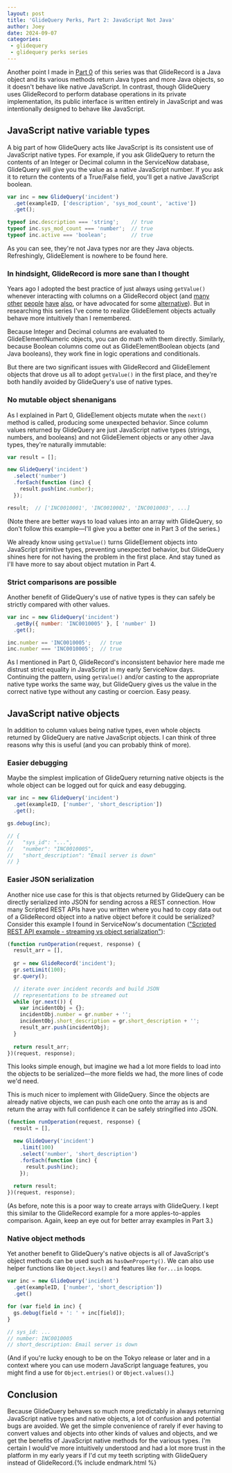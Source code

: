 ```yaml
---
layout: post
title: 'GlideQuery Perks, Part 2: JavaScript Not Java'
author: Joey
date: 2024-09-07
categories:
 - glidequery
 - glidequery perks series
---
```


Another point I made in [Part 0](/2023/01/30/glidequery-perks-part-0.html) of this series was that GlideRecord is a Java object and its various methods return Java types and more Java objects, so it doesn't behave like native JavaScript. In contrast, though GlideQuery uses GlideRecord to perform database operations in its private implementation, its public interface is written entirely in JavaScript and was intentionally designed to behave like JavaScript.

## JavaScript native variable types

A big part of how GlideQuery acts like JavaScript is its consistent use of JavaScript native types. For example, if you ask GlideQuery to return the contents of an Integer or Decimal column in the ServiceNow database, GlideQuery will give you the value as a native JavaScript number. If you ask it to return the contents of a True/False field, you'll get a native JavaScript boolean.

~~~ javascript
var inc = new GlideQuery('incident')
  .get(exampleID, ['description', 'sys_mod_count', 'active'])
  .get();

typeof inc.description === 'string';    // true
typeof inc.sys_mod_count === 'number';  // true
typeof inc.active === 'boolean';        // true
~~~

As you can see, they're not Java types nor are they Java objects. Refreshingly, GlideElement is nowhere to be found here.

### In hindsight, GlideRecord is more sane than I thought

Years ago I adopted the best practice of just always using `getValue()` whenever interacting with columns on a GlideRecord object (and [many](https://snprotips.com/blog/2017/4/9/always-use-getters-and-setters) [other](https://www.servicenow.com/community/developer-articles/gliderecord-hints-tips-common-issues-and-good-practices/ta-p/2323766) [people](https://www.servicenow.com/community/developer-forum/get-field-value-of-gliderecord-best-practice-method/m-p/1619218) [have](https://www.youtube.com/live/j57cXWGQD98?feature=share&t=1025) [also](https://www.servicenow.com/community/developer-blog/tnt-the-importance-of-using-quot-getvalue-quot-when-getting-data/ba-p/2273338), or have advocated for some [alternative](https://codecreative.io/blog/is-gliderecord-getvalue-the-king-of-the-string/)). But in researching this series I've come to realize GlideElement objects actually behave more intuitively than I remembered.

Because Integer and Decimal columns are evaluated to GlideElementNumeric objects, you can do math with them directly. Similarly, because Boolean columns come out as GlideElementBoolean objects (and Java booleans), they work fine in logic operations and conditionals.

But there are two significant issues with GlideRecord and GlideElement objects that drove us all to adopt `getValue()` in the first place, and they're both handily avoided by GlideQuery's use of native types.

### No mutable object shenanigans

As I explained in Part 0, GlideElement objects mutate when the `next()` method is called, producing some unexpected behavior. Since column values returned by GlideQuery are just JavaScript native types (strings, numbers, and booleans) and not GlideElement objects or any other Java types, they're naturally immutable:

~~~ javascript
var result = [];

new GlideQuery('incident')
  .select('number')
  .forEach(function (inc) {
    result.push(inc.number);
  });

result;  // ['INC0010001', 'INC0010002', 'INC0010003', ...]
~~~

(Note there are better ways to load values into an array with GlideQuery, so don't follow this example—I'll give you a better one in Part 3 of the series.)

We already know using `getValue()` turns GlideElement objects into JavaScript primitive types, preventing unexpected behavior, but GlideQuery shines here for not having the problem in the first place. And stay tuned as I'll have more to say about object mutation in Part 4.

### Strict comparisons are possible

Another benefit of GlideQuery's use of native types is they can safely be strictly compared with other values.

~~~ javascript
var inc = new GlideQuery('incident')
  .getBy({ number: 'INC0010005' }, [ 'number' ])
  .get();

inc.number == 'INC0010005';   // true
inc.number === 'INC0010005';  // true
~~~

As I mentioned in Part 0, GlideRecord's inconsistent behavior here made me distrust strict equality in JavaScript in my early ServiceNow days. Continuing the pattern, using `getValue()` and/or casting to the appropriate native type works the same way, but GlideQuery gives us the value in the correct native type without any casting or coercion. Easy peasy.

## JavaScript native objects

In addition to column values being native types, even whole objects returned by GlideQuery are native JavaScript objects. I can think of three reasons why this is useful (and you can probably think of more).

### Easier debugging

Maybe the simplest implication of GlideQuery returning native objects is the whole object can be logged out for quick and easy debugging.

~~~ javascript
var inc = new GlideQuery('incident')
  .get(exampleID, ['number', 'short_description'])
  .get();

gs.debug(inc);

// {
//   "sys_id": "...",
//   "number": "INC0010005",
//   "short_description": "Email server is down"
// }
~~~

### Easier <abbr>JSON</abbr> serialization

Another nice use case for this is that objects returned by GlideQuery can be directly serialized into <abbr>JSON</abbr> for sending across a <abbr>REST</abbr> connection. How many Scripted <abbr>REST</abbr> <abbr>API</abbr>s have you written where you had to copy data out of a GlideRecord object into a native object before it could be serialized? Consider this example I found in ServiceNow's documentation (["Scripted <abbr>REST</abbr> <abbr>API</abbr> example - streaming vs object serialization"](https://docs.servicenow.com/bundle/tokyo-application-development/page/integrate/custom-web-services/reference/r_ScriptedRESTExampleStreamVsLO.html)):

~~~ javascript
(function runOperation(request, response) {
  result_arr = [],
  
  gr = new GlideRecord('incident');
  gr.setLimit(100);
  gr.query();

  // iterate over incident records and build JSON
  // representations to be streamed out
  while (gr.next()) {
    var incidentObj = {};
    incidentObj.number = gr.number + '';
    incidentObj.short_description = gr.short_description + '';
    result_arr.push(incidentObj);
  }
  
  return result_arr;
})(request, response);
~~~

This looks simple enough, but imagine we had a lot more fields to load into the objects to be serialized—the more fields we had, the more lines of code we'd need.

This is much nicer to implement with GlideQuery. Since the objects are already native objects, we can push each one onto the array as is and return the array with full confidence it can be safely stringified into <abbr>JSON</abbr>.

~~~ javascript
(function runOperation(request, response) {
  result = [],

  new GlideQuery('incident')
    .limit(100)
    .select('number', 'short_description')
    .forEach(function (inc) {
      result.push(inc);
    });
  
  return result;
})(request, response);
~~~

(As before, note this is a poor way to create arrays with GlideQuery. I kept this similar to the GlideRecord example for a more apples-to-apples comparison. Again, keep an eye out for better array examples in Part 3.)

### Native object methods

Yet another benefit to GlideQuery's native objects is all of JavaScript's object methods can be used such as `hasOwnProperty()`. We can also use helper functions like `Object.keys()` and features like `for...in` loops.

~~~ javascript
var inc = new GlideQuery('incident')
  .get(exampleID, ['number', 'short_description'])
  .get()

for (var field in inc) {
  gs.debug(field + ': ' + inc[field]);
}

// sys_id: ...
// number: INC0010005
// short_description: Email server is down
~~~

(And if you're lucky enough to be on the Tokyo release or later and in a context where you can use modern JavaScript language features, you might find a use for `Object.entries()` or `Object.values()`.)

## Conclusion

Because GlideQuery behaves so much more predictably in always returning JavaScript native types and native objects, a lot of confusion and potential bugs are avoided. We get the simple convenience of rarely if ever having to convert values and objects into other kinds of values and objects, and we get the benefits of JavaScript native methods for the various types. I'm certain I would've more intuitively understood and had a lot more trust in the platform in my early years if I'd cut my teeth scripting with GlideQuery instead of GlideRecord.{% include endmark.html %}

